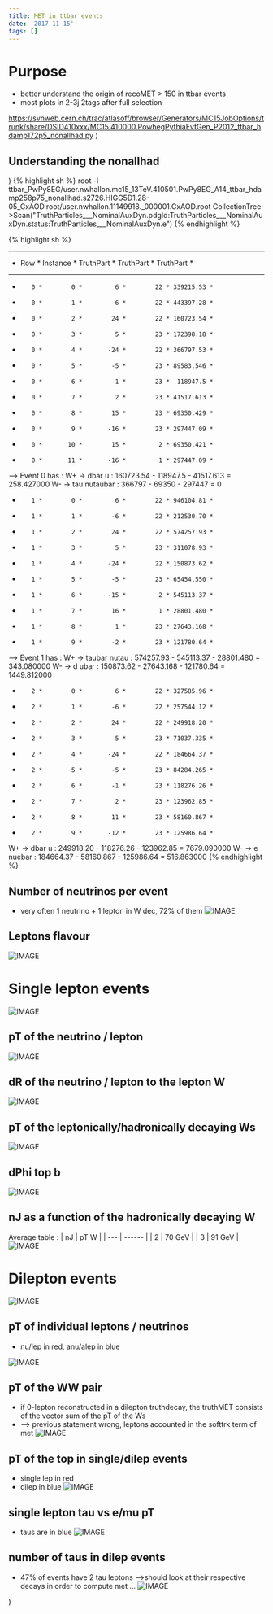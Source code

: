 ```yaml
---
title: MET in ttbar events
date: '2017-11-15'
tags: []
---
```

# Purpose
* better understand the origin of recoMET > 150 in ttbar events
* most plots in 2-3j 2tags after full selection

https://svnweb.cern.ch/trac/atlasoff/browser/Generators/MC15JobOptions/trunk/share/DSID410xxx/MC15.410000.PowhegPythiaEvtGen_P2012_ttbar_hdamp172p5_nonallhad.py
)
## Understanding the nonallhad 
)
{% highlight sh %}
root -l ttbar_PwPy8EG/user.nwhallon.mc15_13TeV.410501.PwPy8EG_A14_ttbar_hdamp258p75_nonallhad.s2726.HIGG5D1.28-05_CxAOD.root/user.nwhallon.11149918._000001.CxAOD.root 
 CollectionTree->Scan("TruthParticles___NominalAuxDyn.pdgId:TruthParticles___NominalAuxDyn.status:TruthParticles___NominalAuxDyn.e")
{% endhighlight %}

{% highlight sh %}
***********************************************************
*    Row   * Instance * TruthPart * TruthPart * TruthPart *
***********************************************************
*        0 *        0 *         6 *        22 * 339215.53 *
*        0 *        1 *        -6 *        22 * 443397.28 *
*        0 *        2 *        24 *        22 * 160723.54 *
*        0 *        3 *         5 *        23 * 172398.18 *
*        0 *        4 *       -24 *        22 * 366797.53 *
*        0 *        5 *        -5 *        23 * 89583.546 *
*        0 *        6 *        -1 *        23 *  118947.5 *
*        0 *        7 *         2 *        23 * 41517.613 *
*        0 *        8 *        15 *        23 * 69350.429 *
*        0 *        9 *       -16 *        23 * 297447.09 *
*        0 *       10 *        15 *         2 * 69350.421 *
*        0 *       11 *       -16 *         1 * 297447.09 *

--> Event 0 has :
  W+ -> dbar u   : 160723.54 - 118947.5 - 41517.613 = 258.427000
  W- -> tau nutaubar : 366797 - 69350 - 297447 = 0

*        1 *        0 *         6 *        22 * 946104.81 *
*        1 *        1 *        -6 *        22 * 212530.70 *
*        1 *        2 *        24 *        22 * 574257.93 *
*        1 *        3 *         5 *        23 * 311078.93 *
*        1 *        4 *       -24 *        22 * 150873.62 *
*        1 *        5 *        -5 *        23 * 65454.550 *
*        1 *        6 *       -15 *         2 * 545113.37 *
*        1 *        7 *        16 *         1 * 28801.480 *
*        1 *        8 *         1 *        23 * 27643.168 *
*        1 *        9 *        -2 *        23 * 121780.64 *

--> Event 1 has :
  W+ -> taubar nutau : 574257.93 - 545113.37 - 28801.480 = 343.080000
  W- -> d ubar   : 150873.62 - 27643.168 - 121780.64 = 1449.812000

*        2 *        0 *         6 *        22 * 327585.96 *
*        2 *        1 *        -6 *        22 * 257544.12 *
*        2 *        2 *        24 *        22 * 249918.20 *
*        2 *        3 *         5 *        23 * 71037.335 *
*        2 *        4 *       -24 *        22 * 184664.37 *
*        2 *        5 *        -5 *        23 * 84284.265 *
*        2 *        6 *        -1 *        23 * 118276.26 *
*        2 *        7 *         2 *        23 * 123962.85 *
*        2 *        8 *        11 *        23 * 58160.867 *
*        2 *        9 *       -12 *        23 * 125986.64 *

W+ -> dbar u : 249918.20 - 118276.26 - 123962.85 = 7679.090000
W- -> e nuebar : 184664.37 - 58160.867 - 125986.64 = 516.863000
{% endhighlight %}

## Number of neutrinos per event
* very often 1 neutrino + 1 lepton in W dec, 72% of them 
![IMAGE](/images/q/0962E0BDDD2FEFBF2A649992E167048C.jpg)
## Leptons flavour
![IMAGE](/images/q/625D3AF43CA19979DC52B58311C7D127.jpg)
# Single lepton events
![IMAGE](/images/q/BC57C25FBF03BD4943945A58743791F8.jpg)
## pT of the neutrino / lepton
![IMAGE](/images/q/067B8674E1527574701AAE64A1B60D4E.jpg)
## dR of the neutrino / lepton to the lepton W
![IMAGE](/images/q/F81DC01F4E247CD9197C1103E1B9F3A0.jpg)
## pT of the leptonically/hadronically decaying Ws
![IMAGE](/images/q/23F3C0B882266483FDCBF75EF6F248BE.jpg)
## dPhi top b
![IMAGE](/images/q/AABEAEA42798FD03A025F4D984EE4870.jpg)
## nJ as a function of the hadronically decaying W

Average table :
|  nJ | pT W   |
| --- | ------ |
| 2   | 70 GeV |
| 3   | 91 GeV |
![IMAGE](/images/q/CEEF1E052C633D54A41D6A9B22B28F0C.jpg)
# Dilepton events
![IMAGE](/images/q/8063F7F9CA18E29E4CCC02C6C9F635BF.jpg)
## pT of individual leptons / neutrinos
* nu/lep in red, anu/alep in blue

![IMAGE](/images/q/B296B9BF45CEE9B591480A8DA43B8820.jpg)
## pT of the WW pair
* if 0-lepton reconstructed in a dilepton truthdecay, the truthMET consists of the vector sum of the pT of the Ws
* --> previous statement wrong, leptons accounted in the softtrk term of met
![IMAGE](/images/q/2510D642AE6B055A0A8568E27EFFE96F.jpg)
## pT of the top in single/dilep events
* single lep in red
* dilep in blue
![IMAGE](/images/q/21F47147C0D9BD1648384448A5D61525.jpg)
## single lepton tau vs e/mu pT
* taus are in blue
![IMAGE](/images/q/9EDCE3521C3835DDBBAD22F7CA300168.jpg)
## number of taus in dilep events
* 47% of events have 2 tau leptons -->should look at their respective decays in order to compute met ...
![IMAGE](/images/q/72CEA09AA7A0B702480871BBF09E8B16.jpg)

)
